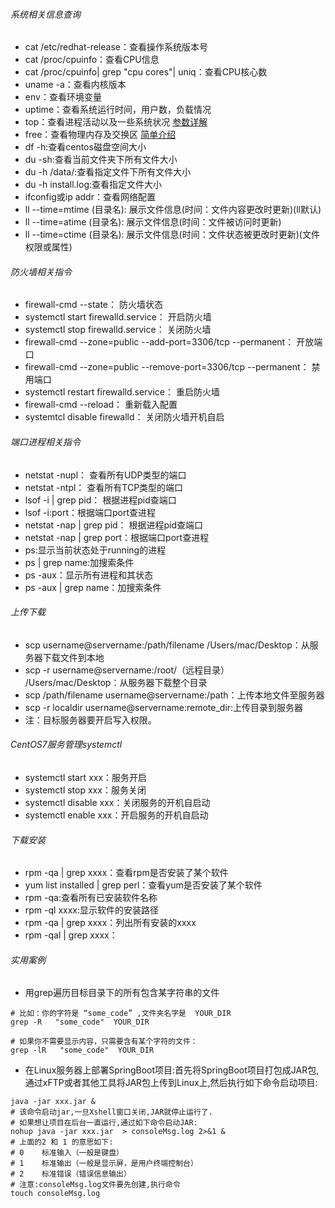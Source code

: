 ###### 系统相关信息查询
- cat /etc/redhat-release：查看操作系统版本号
- cat /proc/cpuinfo：查看CPU信息
- cat /proc/cpuinfo| grep "cpu cores"| uniq：查看CPU核心数
- uname -a：查看内核版本
- env：查看环境变量
- uptime：查看系统运行时间，用户数，负载情况
- top：查看进程活动以及一些系统状况 [参数详解](https://blog.csdn.net/ai2000ai/article/details/79786459)
- free：查看物理内存及交换区 [简单介绍](https://blog.csdn.net/zwan0518/article/details/12059213)
- df -h:查看centos磁盘空间大小
- du -sh:查看当前文件夹下所有文件大小
- du -h /data/:查看指定文件下所有文件大小
- du -h install.log:查看指定文件大小
- ifconfig或ip addr：查看网络配置
- ll --time=mtime (目录名): 展示文件信息(时间：文件内容更改时更新)(ll默认)
- ll --time=atime (目录名): 展示文件信息(时间：文件被访问时更新)
- ll --time=ctime (目录名): 展示文件信息(时间：文件状态被更改时更新)(文件权限或属性)
###### 防火墙相关指令
- firewall-cmd --state： 防火墙状态
- systemctl start firewalld.service：  开启防火墙
- systemctl stop firewalld.service：  关闭防火墙
- firewall-cmd --zone=public --add-port=3306/tcp --permanent：  开放端口
- firewall-cmd --zone=public --remove-port=3306/tcp --permanent：  禁用端口
- systemctl restart firewalld.service：  重启防火墙
- firewall-cmd --reload：   重新载入配置
- systemtcl disable firewalld： 关闭防火墙开机自启
###### 端口进程相关指令
- netstat -nupl： 查看所有UDP类型的端口
- netstat -ntpl： 查看所有TCP类型的端口
- lsof -i | grep pid： 根据进程pid查端口
- lsof  -i:port：根据端口port查进程
- netstat -nap | grep pid： 根据进程pid查端口
- netstat -nap | grep port：根据端口port查进程
- ps:显示当前状态处于running的进程
- ps | grep name:加搜索条件
- ps -aux：显示所有进程和其状态
- ps -aux | grep name：加搜索条件
###### 上传下载
- scp username@servername:/path/filename /Users/mac/Desktop：从服务器下载文件到本地
- scp -r username@servername:/root/（远程目录） /Users/mac/Desktop：从服务器下载整个目录
- scp /path/filename username@servername:/path：上传本地文件至服务器
- scp -r localdir username@servername:remote_dir:上传目录到服务器
- 注：目标服务器要开启写入权限。
###### CentOS7服务管理systemctl
- systemctl start xxx：服务开启
- systemctl stop xxx：服务关闭
- systemctl disable xxx：关闭服务的开机自启动
- systemctl enable xxx：开启服务的开机自启动
###### 下载安装
- rpm -qa | grep xxxx：查看rpm是否安装了某个软件
- yum list installed | grep perl：查看yum是否安装了某个软件
- rpm -qa:查看所有已安装软件名称
- rpm -ql xxxx:显示软件的安装路径
- rpm -qa | grep xxxx：列出所有安装的xxxx
- rpm -qal | grep xxxx：
###### 实用案例
- 用grep遍历目标目录下的所有包含某字符串的文件
```
# 比如：你的字符是 “some_code” ,文件夹名字是  YOUR_DIR
grep -R   "some_code"  YOUR_DIR
 
# 如果你不需要显示内容，只需要含有某个字符的文件： 
grep -lR   "some_code"  YOUR_DIR
```
- 在Linux服务器上部署SpringBoot项目:首先将SpringBoot项目打包成JAR包,通过xFTP或者其他工具将JAR包上传到Linux上,然后执行如下命令启动项目:
```
java -jar xxx.jar &
# 该命令启动jar,一旦Xshell窗口关闭,JAR就停止运行了.
# 如果想让项目在后台一直运行,通过如下命令启动JAR:
nohup java -jar xxx.jar  > consoleMsg.log 2>&1 &
# 上面的2 和 1 的意思如下:
# 0    标准输入（一般是键盘）
# 1    标准输出（一般是显示屏，是用户终端控制台）
# 2    标准错误（错误信息输出）
# 注意:consoleMsg.log文件要先创建,执行命令
touch consoleMsg.log
```